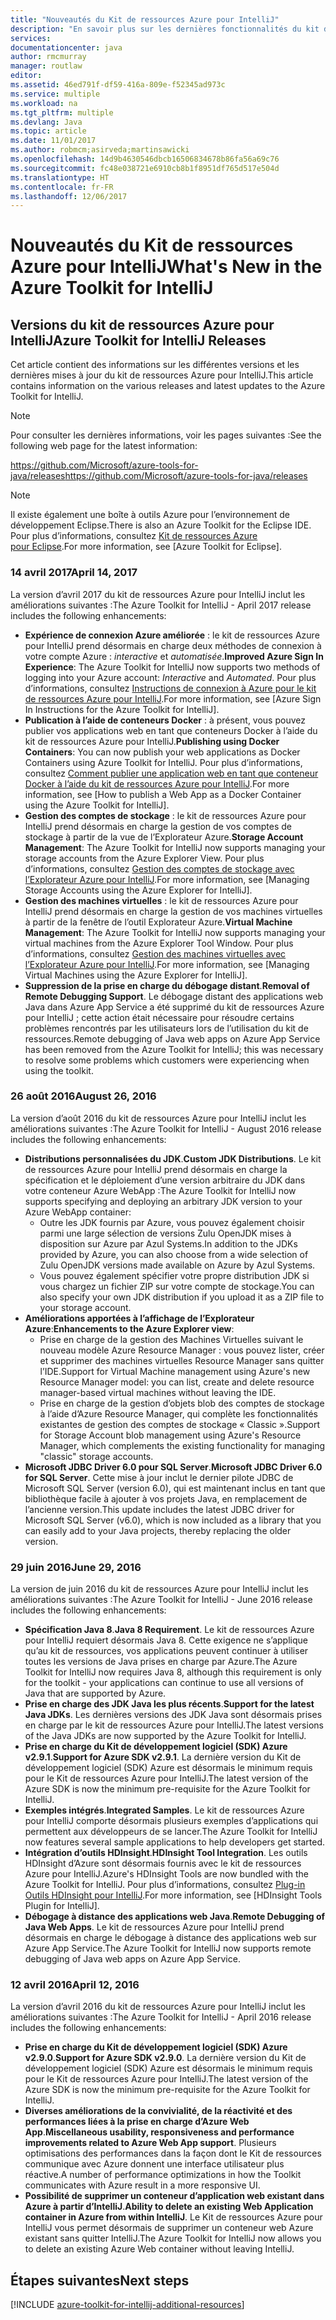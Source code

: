 ```yaml
---
title: "Nouveautés du Kit de ressources Azure pour IntelliJ"
description: "En savoir plus sur les dernières fonctionnalités du kit de ressources Azure pour IntelliJ."
services: 
documentationcenter: java
author: rmcmurray
manager: routlaw
editor: 
ms.assetid: 46ed791f-df59-416a-809e-f52345ad973c
ms.service: multiple
ms.workload: na
ms.tgt_pltfrm: multiple
ms.devlang: Java
ms.topic: article
ms.date: 11/01/2017
ms.author: robmcm;asirveda;martinsawicki
ms.openlocfilehash: 14d9b4630546dbcb16506834678b86fa56a69c76
ms.sourcegitcommit: fc48e038721e6910cb8b1f8951df765d517e504d
ms.translationtype: HT
ms.contentlocale: fr-FR
ms.lasthandoff: 12/06/2017
---
```

# <a name="whats-new-in-the-azure-toolkit-for-intellij"></a><span data-ttu-id="4ff22-103">Nouveautés du Kit de ressources Azure pour IntelliJ</span><span class="sxs-lookup"><span data-stu-id="4ff22-103">What's New in the Azure Toolkit for IntelliJ</span></span>

## <a name="azure-toolkit-for-intellij-releases"></a><span data-ttu-id="4ff22-104">Versions du kit de ressources Azure pour IntelliJ</span><span class="sxs-lookup"><span data-stu-id="4ff22-104">Azure Toolkit for IntelliJ Releases</span></span>
<span data-ttu-id="4ff22-105">Cet article contient des informations sur les différentes versions et les dernières mises à jour du kit de ressources Azure pour IntelliJ.</span><span class="sxs-lookup"><span data-stu-id="4ff22-105">This article contains information on the various releases and latest updates to the Azure Toolkit for IntelliJ.</span></span>

> [!NOTE]
> <span data-ttu-id="4ff22-106">Pour consulter les dernières informations, voir les pages suivantes :</span><span class="sxs-lookup"><span data-stu-id="4ff22-106">See the following web page for the latest information:</span></span>
> 
> <span data-ttu-id="4ff22-107"><https://github.com/Microsoft/azure-tools-for-java/releases></span><span class="sxs-lookup"><span data-stu-id="4ff22-107"><https://github.com/Microsoft/azure-tools-for-java/releases></span></span>

> [!NOTE]
> <span data-ttu-id="4ff22-108">Il existe également une boîte à outils Azure pour l’environnement de développement Eclipse.</span><span class="sxs-lookup"><span data-stu-id="4ff22-108">There is also an Azure Toolkit for the Eclipse IDE.</span></span> <span data-ttu-id="4ff22-109">Pour plus d’informations, consultez [Kit de ressources Azure pour Eclipse].</span><span class="sxs-lookup"><span data-stu-id="4ff22-109">For more information, see [Azure Toolkit for Eclipse].</span></span>
> 
> 

### <a name="april-14-2017"></a><span data-ttu-id="4ff22-110">14 avril 2017</span><span class="sxs-lookup"><span data-stu-id="4ff22-110">April 14, 2017</span></span>
<span data-ttu-id="4ff22-111">La version d’avril 2017 du kit de ressources Azure pour IntelliJ inclut les améliorations suivantes :</span><span class="sxs-lookup"><span data-stu-id="4ff22-111">The Azure Toolkit for IntelliJ - April 2017 release includes the following enhancements:</span></span>

* <span data-ttu-id="4ff22-112">**Expérience de connexion Azure améliorée** : le kit de ressources Azure pour IntelliJ prend désormais en charge deux méthodes de connexion à votre compte Azure : *interactive* et *automatisée*.</span><span class="sxs-lookup"><span data-stu-id="4ff22-112">**Improved Azure Sign In Experience**: The Azure Toolkit for IntelliJ now supports two methods of logging into your Azure account: *Interactive* and *Automated*.</span></span> <span data-ttu-id="4ff22-113">Pour plus d’informations, consultez [Instructions de connexion à Azure pour le kit de ressources Azure pour IntelliJ].</span><span class="sxs-lookup"><span data-stu-id="4ff22-113">For more information, see [Azure Sign In Instructions for the Azure Toolkit for IntelliJ].</span></span>
* <span data-ttu-id="4ff22-114">**Publication à l’aide de conteneurs Docker** : à présent, vous pouvez publier vos applications web en tant que conteneurs Docker à l’aide du kit de ressources Azure pour IntelliJ.</span><span class="sxs-lookup"><span data-stu-id="4ff22-114">**Publishing using Docker Containers**: You can now publish your web applications as Docker Containers using Azure Toolkit for IntelliJ.</span></span> <span data-ttu-id="4ff22-115">Pour plus d’informations, consultez [Comment publier une application web en tant que conteneur Docker à l’aide du kit de ressources Azure pour IntelliJ].</span><span class="sxs-lookup"><span data-stu-id="4ff22-115">For more information, see [How to publish a Web App as a Docker Container using the Azure Toolkit for IntelliJ].</span></span>
* <span data-ttu-id="4ff22-116">**Gestion des comptes de stockage** : le kit de ressources Azure pour IntelliJ prend désormais en charge la gestion de vos comptes de stockage à partir de la vue de l’Explorateur Azure.</span><span class="sxs-lookup"><span data-stu-id="4ff22-116">**Storage Account Management**: The Azure Toolkit for IntelliJ now supports managing your storage accounts from the Azure Explorer View.</span></span> <span data-ttu-id="4ff22-117">Pour plus d’informations, consultez [Gestion des comptes de stockage avec l’Explorateur Azure pour IntelliJ].</span><span class="sxs-lookup"><span data-stu-id="4ff22-117">For more information, see [Managing Storage Accounts using the Azure Explorer for IntelliJ].</span></span>
* <span data-ttu-id="4ff22-118">**Gestion des machines virtuelles** : le kit de ressources Azure pour IntelliJ prend désormais en charge la gestion de vos machines virtuelles à partir de la fenêtre de l’outil Explorateur Azure.</span><span class="sxs-lookup"><span data-stu-id="4ff22-118">**Virtual Machine Management**: The Azure Toolkit for IntelliJ now supports managing your virtual machines from the Azure Explorer Tool Window.</span></span> <span data-ttu-id="4ff22-119">Pour plus d’informations, consultez [Gestion des machines virtuelles avec l’Explorateur Azure pour IntelliJ].</span><span class="sxs-lookup"><span data-stu-id="4ff22-119">For more information, see [Managing Virtual Machines using the Azure Explorer for IntelliJ].</span></span>
* <span data-ttu-id="4ff22-120">**Suppression de la prise en charge du débogage distant**.</span><span class="sxs-lookup"><span data-stu-id="4ff22-120">**Removal of Remote Debugging Support**.</span></span> <span data-ttu-id="4ff22-121">Le débogage distant des applications web Java dans Azure App Service a été supprimé du kit de ressources Azure pour IntelliJ ; cette action était nécessaire pour résoudre certains problèmes rencontrés par les utilisateurs lors de l’utilisation du kit de ressources.</span><span class="sxs-lookup"><span data-stu-id="4ff22-121">Remote debugging of Java web apps on Azure App Service has been removed from the Azure Toolkit for IntelliJ; this was necessary to resolve some problems which customers were experiencing when using the toolkit.</span></span>

### <a name="august-26-2016"></a><span data-ttu-id="4ff22-122">26 août 2016</span><span class="sxs-lookup"><span data-stu-id="4ff22-122">August 26, 2016</span></span>
<span data-ttu-id="4ff22-123">La version d’août 2016 du kit de ressources Azure pour IntelliJ inclut les améliorations suivantes :</span><span class="sxs-lookup"><span data-stu-id="4ff22-123">The Azure Toolkit for IntelliJ - August 2016 release includes the following enhancements:</span></span>

* <span data-ttu-id="4ff22-124">**Distributions personnalisées du JDK**.</span><span class="sxs-lookup"><span data-stu-id="4ff22-124">**Custom JDK Distributions**.</span></span> <span data-ttu-id="4ff22-125">Le kit de ressources Azure pour IntelliJ prend désormais en charge la spécification et le déploiement d’une version arbitraire du JDK dans votre conteneur Azure WebApp :</span><span class="sxs-lookup"><span data-stu-id="4ff22-125">The Azure Toolkit for IntelliJ now supports specifying and deploying an arbitrary JDK version to your Azure WebApp container:</span></span>
  * <span data-ttu-id="4ff22-126">Outre les JDK fournis par Azure, vous pouvez également choisir parmi une large sélection de versions Zulu OpenJDK mises à disposition sur Azure par Azul Systems.</span><span class="sxs-lookup"><span data-stu-id="4ff22-126">In addition to the JDKs provided by Azure, you can also choose from a wide selection of Zulu OpenJDK versions made available on Azure by Azul Systems.</span></span>
  * <span data-ttu-id="4ff22-127">Vous pouvez également spécifier votre propre distribution JDK si vous chargez un fichier ZIP sur votre compte de stockage.</span><span class="sxs-lookup"><span data-stu-id="4ff22-127">You can also specify your own JDK distribution if you upload it as a ZIP file to your storage account.</span></span>
* <span data-ttu-id="4ff22-128">**Améliorations apportées à l’affichage de l’Explorateur Azure**:</span><span class="sxs-lookup"><span data-stu-id="4ff22-128">**Enhancements to the Azure Explorer view**:</span></span>
  * <span data-ttu-id="4ff22-129">Prise en charge de la gestion des Machines Virtuelles suivant le nouveau modèle Azure Resource Manager : vous pouvez lister, créer et supprimer des machines virtuelles Resource Manager sans quitter l’IDE.</span><span class="sxs-lookup"><span data-stu-id="4ff22-129">Support for Virtual Machine management using Azure's new Resource Manager model: you can list, create and delete resource manager-based virtual machines without leaving the IDE.</span></span>
  * <span data-ttu-id="4ff22-130">Prise en charge de la gestion d’objets blob des comptes de stockage à l’aide d’Azure Resource Manager, qui complète les fonctionnalités existantes de gestion des comptes de stockage « Classic ».</span><span class="sxs-lookup"><span data-stu-id="4ff22-130">Support for Storage Account blob management using Azure's Resource Manager, which complements the existing functionality for managing "classic" storage accounts.</span></span>
* <span data-ttu-id="4ff22-131">**Microsoft JDBC Driver 6.0 pour SQL Server**.</span><span class="sxs-lookup"><span data-stu-id="4ff22-131">**Microsoft JDBC Driver 6.0 for SQL Server**.</span></span> <span data-ttu-id="4ff22-132">Cette mise à jour inclut le dernier pilote JDBC de Microsoft SQL Server (version 6.0), qui est maintenant inclus en tant que bibliothèque facile à ajouter à vos projets Java, en remplacement de l’ancienne version.</span><span class="sxs-lookup"><span data-stu-id="4ff22-132">This update includes the latest JDBC driver for Microsoft SQL Server (v6.0), which is now included as a library that you can easily add to your Java projects, thereby replacing the older version.</span></span>

### <a name="june-29-2016"></a><span data-ttu-id="4ff22-133">29 juin 2016</span><span class="sxs-lookup"><span data-stu-id="4ff22-133">June 29, 2016</span></span>
<span data-ttu-id="4ff22-134">La version de juin 2016 du kit de ressources Azure pour IntelliJ inclut les améliorations suivantes :</span><span class="sxs-lookup"><span data-stu-id="4ff22-134">The Azure Toolkit for IntelliJ - June 2016 release includes the following enhancements:</span></span>

* <span data-ttu-id="4ff22-135">**Spécification Java 8**.</span><span class="sxs-lookup"><span data-stu-id="4ff22-135">**Java 8 Requirement**.</span></span> <span data-ttu-id="4ff22-136">Le kit de ressources Azure pour IntelliJ requiert désormais Java 8. Cette exigence ne s’applique qu’au kit de ressources, vos applications peuvent continuer à utiliser toutes les versions de Java prises en charge par Azure.</span><span class="sxs-lookup"><span data-stu-id="4ff22-136">The Azure Toolkit for IntelliJ now requires Java 8, although this requirement is only for the toolkit - your applications can continue to use all versions of Java that are supported by Azure.</span></span>
* <span data-ttu-id="4ff22-137">**Prise en charge des JDK Java les plus récents**.</span><span class="sxs-lookup"><span data-stu-id="4ff22-137">**Support for the latest Java JDKs**.</span></span> <span data-ttu-id="4ff22-138">Les dernières versions des JDK Java sont désormais prises en charge par le kit de ressources Azure pour IntelliJ.</span><span class="sxs-lookup"><span data-stu-id="4ff22-138">The latest versions of the Java JDKs are now supported by the Azure Toolkit for IntelliJ.</span></span>
* <span data-ttu-id="4ff22-139">**Prise en charge du Kit de développement logiciel (SDK) Azure v2.9.1**.</span><span class="sxs-lookup"><span data-stu-id="4ff22-139">**Support for Azure SDK v2.9.1**.</span></span> <span data-ttu-id="4ff22-140">La dernière version du Kit de développement logiciel (SDK) Azure est désormais le minimum requis pour le Kit de ressources Azure pour IntelliJ.</span><span class="sxs-lookup"><span data-stu-id="4ff22-140">The latest version of the Azure SDK is now the minimum pre-requisite for the Azure Toolkit for IntelliJ.</span></span>
* <span data-ttu-id="4ff22-141">**Exemples intégrés**.</span><span class="sxs-lookup"><span data-stu-id="4ff22-141">**Integrated Samples**.</span></span> <span data-ttu-id="4ff22-142">Le kit de ressources Azure pour IntelliJ comporte désormais plusieurs exemples d’applications qui permettent aux développeurs de se lancer.</span><span class="sxs-lookup"><span data-stu-id="4ff22-142">The Azure Toolkit for IntelliJ now features several sample applications to help developers get started.</span></span>
* <span data-ttu-id="4ff22-143">**Intégration d’outils HDInsight**.</span><span class="sxs-lookup"><span data-stu-id="4ff22-143">**HDInsight Tool Integration**.</span></span> <span data-ttu-id="4ff22-144">Les outils HDInsight d’Azure sont désormais fournis avec le kit de ressources Azure pour IntelliJ.</span><span class="sxs-lookup"><span data-stu-id="4ff22-144">Azure's HDInsight Tools are now bundled with the Azure Toolkit for IntelliJ.</span></span> <span data-ttu-id="4ff22-145">Pour plus d’informations, consultez [Plug-in Outils HDInsight pour IntelliJ].</span><span class="sxs-lookup"><span data-stu-id="4ff22-145">For more information, see [HDInsight Tools Plugin for IntelliJ].</span></span>
* <span data-ttu-id="4ff22-146">**Débogage à distance des applications web Java**.</span><span class="sxs-lookup"><span data-stu-id="4ff22-146">**Remote Debugging of Java Web Apps**.</span></span> <span data-ttu-id="4ff22-147">Le kit de ressources Azure pour IntelliJ prend désormais en charge le débogage à distance des applications web sur Azure App Service.</span><span class="sxs-lookup"><span data-stu-id="4ff22-147">The Azure Toolkit for IntelliJ now supports remote debugging of Java web apps on Azure App Service.</span></span>

### <a name="april-12-2016"></a><span data-ttu-id="4ff22-148">12 avril 2016</span><span class="sxs-lookup"><span data-stu-id="4ff22-148">April 12, 2016</span></span>
<span data-ttu-id="4ff22-149">La version d’avril 2016 du kit de ressources Azure pour IntelliJ inclut les améliorations suivantes :</span><span class="sxs-lookup"><span data-stu-id="4ff22-149">The Azure Toolkit for IntelliJ - April 2016 release includes the following enhancements:</span></span>

* <span data-ttu-id="4ff22-150">**Prise en charge du Kit de développement logiciel (SDK) Azure v2.9.0**.</span><span class="sxs-lookup"><span data-stu-id="4ff22-150">**Support for Azure SDK v2.9.0**.</span></span> <span data-ttu-id="4ff22-151">La dernière version du Kit de développement logiciel (SDK) Azure est désormais le minimum requis pour le Kit de ressources Azure pour IntelliJ.</span><span class="sxs-lookup"><span data-stu-id="4ff22-151">The latest version of the Azure SDK is now the minimum pre-requisite for the Azure Toolkit for IntelliJ.</span></span>
* <span data-ttu-id="4ff22-152">**Diverses améliorations de la convivialité, de la réactivité et des performances liées à la prise en charge d’Azure Web App**.</span><span class="sxs-lookup"><span data-stu-id="4ff22-152">**Miscellaneous usability, responsiveness and performance improvements related to Azure Web App support**.</span></span> <span data-ttu-id="4ff22-153">Plusieurs optimisations des performances dans la façon dont le Kit de ressources communique avec Azure donnent une interface utilisateur plus réactive.</span><span class="sxs-lookup"><span data-stu-id="4ff22-153">A number of performance optimizations in how the Toolkit communicates with Azure result in a more responsive UI.</span></span>
* <span data-ttu-id="4ff22-154">**Possibilité de supprimer un conteneur d’application web existant dans Azure à partir d’IntelliJ**.</span><span class="sxs-lookup"><span data-stu-id="4ff22-154">**Ability to delete an existing Web Application container in Azure from within IntelliJ**.</span></span> <span data-ttu-id="4ff22-155">Le Kit de ressources Azure pour IntelliJ vous permet désormais de supprimer un conteneur web Azure existant sans quitter IntelliJ.</span><span class="sxs-lookup"><span data-stu-id="4ff22-155">The Azure Toolkit for IntelliJ now allows you to delete an existing Azure Web container without leaving IntelliJ.</span></span>

## <a name="next-steps"></a><span data-ttu-id="4ff22-156">Étapes suivantes</span><span class="sxs-lookup"><span data-stu-id="4ff22-156">Next steps</span></span>

[!INCLUDE [azure-toolkit-for-intellij-additional-resources](../includes/azure-toolkit-for-intellij-additional-resources.md)]

<!-- URL List -->

[Kit de ressources Azure pour Eclipse]: ../eclipse/azure-toolkit-for-eclipse.md

[Instructions de connexion à Azure pour le kit de ressources Azure pour IntelliJ]: ./azure-toolkit-for-intellij-sign-in-instructions.md
[Comment publier une application web en tant que conteneur Docker à l’aide du kit de ressources Azure pour IntelliJ]: ./azure-toolkit-for-intellij-publish-as-docker-container.md
[Gestion des comptes de stockage avec l’Explorateur Azure pour IntelliJ]: ./azure-toolkit-for-intellij-managing-storage-accounts-using-azure-explorer.md
[Gestion des machines virtuelles avec l’Explorateur Azure pour IntelliJ]: ./azure-toolkit-for-intellij-managing-virtual-machines-using-azure-explorer.md

[Azure for Java Developers]: https://docs.microsoft.com/java/azure

[Plug-in Outils HDInsight pour IntelliJ]: /azure/hdinsight/hdinsight-apache-spark-intellij-tool-plugin
